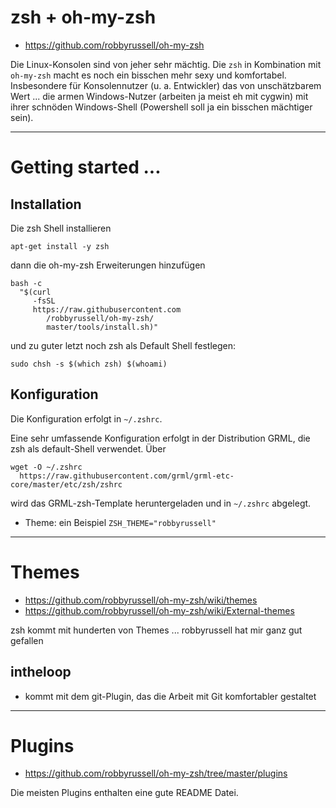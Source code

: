 # zsh + oh-my-zsh
* https://github.com/robbyrussell/oh-my-zsh

Die Linux-Konsolen sind von jeher sehr mächtig. Die ``zsh`` in Kombination mit ``oh-my-zsh`` macht es noch ein bisschen mehr sexy und komfortabel. Insbesondere für Konsolennutzer (u. a. Entwickler) das von unschätzbarem Wert ... die armen Windows-Nutzer (arbeiten ja meist eh mit cygwin) mit ihrer schnöden Windows-Shell (Powershell soll ja ein bisschen mächtiger sein). 

---

# Getting started ...
## Installation
Die zsh Shell installieren

    apt-get install -y zsh
    
dann die oh-my-zsh Erweiterungen hinzufügen

    bash -c
      "$(curl 
         -fsSL
         https://raw.githubusercontent.com
            /robbyrussell/oh-my-zsh/
            master/tools/install.sh)"

und zu guter letzt noch zsh als Default Shell festlegen:

    sudo chsh -s $(which zsh) $(whoami)
      
## Konfiguration
Die Konfiguration erfolgt in ``~/.zshrc``.

Eine sehr umfassende Konfiguration erfolgt in der Distribution GRML, die zsh als default-Shell verwendet. Über 

    wget -O ~/.zshrc 
      https://raw.githubusercontent.com/grml/grml-etc-core/master/etc/zsh/zshrc 

wird das GRML-zsh-Template heruntergeladen und in ``~/.zshrc`` abgelegt.
* Theme: ein Beispiel ``ZSH_THEME="robbyrussell"``

---

# Themes
* https://github.com/robbyrussell/oh-my-zsh/wiki/themes
* https://github.com/robbyrussell/oh-my-zsh/wiki/External-themes

zsh kommt mit hunderten von Themes ... robbyrussell hat mir ganz gut gefallen

## intheloop
* kommt mit dem git-Plugin, das die Arbeit mit Git komfortabler gestaltet

---

# Plugins
* https://github.com/robbyrussell/oh-my-zsh/tree/master/plugins

Die meisten Plugins enthalten eine gute README Datei.

